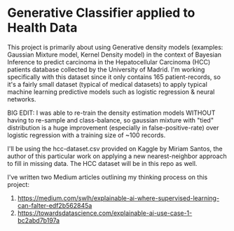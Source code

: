# Generative Classifier applied to Health Data
This project is primarily about using Generative density models (examples: Gaussian Mixture model, Kernel Density model) in the context of Bayesian Inference to predict carcinoma in the Hepatocellular Carcinoma (HCC) patients database collected by the University of Madrid.  I'm working specifically with this dataset since it only contains 165 patient-records, so it's a fairly small dataset (typical of medical datasets) to apply typical machine learning predictive models such as logistic regression & neural networks.

BIG EDIT: I was able to re-train the density estimation models WITHOUT having to re-sample and class-balance, so gaussian mixture with "tied" distribution is a huge improvement (especially in false-positive-rate) over logistic regression with a training size of ~100 records.

I'll be using the hcc-dataset.csv provided on Kaggle by Miriam Santos, the author of this particular work on applying a new nearest-neighbor approach to fill in missing data. The HCC dataset will be in this repo as well.

I've written two Medium articles outlining my thinking process on this project: 
1. https://medium.com/swlh/explainable-ai-where-supervised-learning-can-falter-edf2b562845a
2. https://towardsdatascience.com/explainable-ai-use-case-1-bc2abd7b197a
